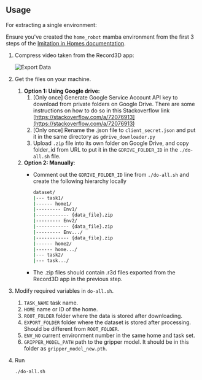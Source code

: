## Usage

For extracting a single environment:

Ensure you've created the `home_robot` mamba environment from the first 3 steps of the [Imitation in Homes documentation](https://educated-diascia-662.notion.site/Setting-Up-Running-Zero-Shot-Models-on-Hello-Robot-Stretch-66658ab1a6454f219e0fb1db1baa9d6f?pvs=97#55e4606db0e045ada791177caa599692). 

1.  Compress video taken from the Record3D app:

    ![Export Data](https://github.com/user-attachments/assets/2c22358e-d0ad-4e18-8058-556156235e8a)
2. Get the files on your machine.
   1. **Option 1: Using Google drive:**
      1. \[Only once] Generate Google Service Account API key to download from private folders on Google Drive. There are some instructions on how to do so in this Stackoverflow link [https://stackoverflow.com/a/72076913](https://stackoverflow.com/a/72076913)
      2. \[Only once] Rename the .json file to `client_secret.json` and put it in the same directory as  `gdrive_downloader.py`
      3. Upload `.zip` file into its own folder on Google Drive, and copy folder\_id from URL to put it in the `GDRIVE_FOLDER_ID` in the `./do-all.sh` file.
   2. **Option 2: Manually**:
      *   Comment out the `GDRIVE_FOLDER_ID` line from `./do-all.sh` and create the following hierarchy locally

          ```bash
          dataset/
          |--- task1/
          |------ home1/
          |--------- Env1/
          |------------ {data_file}.zip
          |--------- Env2/
          |------------ {data_file}.zip
          |--------- Env.../
          |------------ {data_file}.zip
          |------ home2/
          |------ home.../
          |--- task2/
          |--- task.../
          ```
      * The .zip files should contain .r3d files exported from the Record3D app in the previous step.
3. Modify required variables in `do-all.sh`.
   1. `TASK_NAME` task name.
   2. `HOME` name or ID of the home.
   3. `ROOT_FOLDER` folder where the data is stored after downloading.
   4. `EXPORT_FOLDER` folder where the dataset is stored after processing. Should be different from `ROOT_FOLDER`.
   5. `ENV_NO` current environment number in the same home and task set.
   6. `GRIPPER_MODEL_PATH` path to the gripper model. It should be in this folder as `gripper_model_new.pth`.
4.  Run

    ```bash
    ./do-all.sh
    ```
